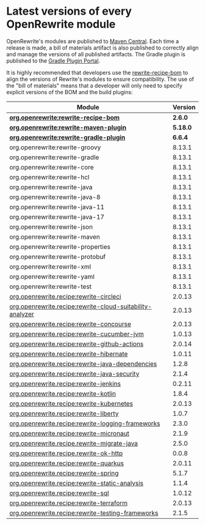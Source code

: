 # Latest versions of every OpenRewrite module

OpenRewrite's modules are published to [Maven Central](https://search.maven.org/search?q=org.openrewrite). Each time a release is made, a bill of materials artifact is also published to correctly align and manage the versions of all published artifacts. The Gradle plugin is published to the [Gradle Plugin Portal](https://plugins.gradle.org/plugin/org.openrewrite.rewrite).

It is highly recommended that developers use the [rewrite-recipe-bom](https://github.com/openrewrite/rewrite-recipe-bom) to align the versions of Rewrite's modules to ensure compatibility. The use of the "bill of materials" means that a developer will only need to specify explicit versions of the BOM and the build plugins:

| Module                                                                                                                          | Version   |
| --------------------------------------------------------------------------------------------------------------------------------| ----------|
| [**org.openrewrite:rewrite-recipe-bom**](https://github.com/openrewrite/rewrite-recipe-bom)                                     | **2.6.0** |
| [**org.openrewrite:rewrite-maven-plugin**](https://github.com/openrewrite/rewrite-maven-plugin)                                 | **5.18.0** |
| [**org.openrewrite:rewrite-gradle-plugin**](https://github.com/openrewrite/rewrite-gradle-plugin)                               | **6.6.4** |
| org.openrewrite:rewrite-groovy                                                                                                  | 8.13.1    |
| org.openrewrite:rewrite-gradle                                                                                                  | 8.13.1    |
| org.openrewrite:rewrite-core                                                                                                    | 8.13.1    |
| org.openrewrite:rewrite-hcl                                                                                                     | 8.13.1    |
| org.openrewrite:rewrite-java                                                                                                    | 8.13.1    |
| org.openrewrite:rewrite-java-8                                                                                                  | 8.13.1    |
| org.openrewrite:rewrite-java-11                                                                                                 | 8.13.1    |
| org.openrewrite:rewrite-java-17                                                                                                 | 8.13.1    |
| org.openrewrite:rewrite-json                                                                                                    | 8.13.1    |
| org.openrewrite:rewrite-maven                                                                                                   | 8.13.1    |
| org.openrewrite:rewrite-properties                                                                                              | 8.13.1    |
| org.openrewrite:rewrite-protobuf                                                                                                | 8.13.1    |
| org.openrewrite:rewrite-xml                                                                                                     | 8.13.1    |
| org.openrewrite:rewrite-yaml                                                                                                    | 8.13.1    |
| org.openrewrite:rewrite-test                                                                                                    | 8.13.1    |
| [org.openrewrite.recipe:rewrite-circleci](https://github.com/openrewrite/rewrite-circleci)                                      | 2.0.13     |
| [org.openrewrite.recipe:rewrite-cloud-suitability-analyzer](https://github.com/openrewrite/rewrite-cloud-suitability-analyzer)  | 2.0.13    |
| [org.openrewrite.recipe:rewrite-concourse](https://github.com/openrewrite/rewrite-concourse)                                    | 2.0.13     |
| [org.openrewrite.recipe:rewrite-cucumber-jvm](https://github.com/openrewrite/rewrite-cucumber-jvm)                              | 1.0.13    |
| [org.openrewrite.recipe:rewrite-github-actions](https://github.com/openrewrite/rewrite-github-actions)                          | 2.0.14    |
| [org.openrewrite.recipe:rewrite-hibernate](https://github.com/openrewrite/rewrite-hibernate)                                    | 1.0.11     |
| [org.openrewrite.recipe:rewrite-java-dependencies](https://github.com/openrewrite/rewrite-java-dependencies)                    | 1.2.8     |
| [org.openrewrite.recipe:rewrite-java-security](https://github.com/openrewrite/rewrite-java-security)                            | 2.1.4     |
| [org.openrewrite.recipe:rewrite-jenkins](https://github.com/openrewrite/rewrite-jenkins)                                        | 0.2.11     |
| [org.openrewrite.recipe:rewrite-kotlin](https://github.com/openrewrite/rewrite-kotlin)                                          | 1.8.4     |
| [org.openrewrite.recipe:rewrite-kubernetes](https://github.com/openrewrite/rewrite-kubernetes)                                  | 2.0.13     |
| [org.openrewrite.recipe:rewrite-liberty](https://github.com/openrewrite/rewrite-liberty)                                        | 1.0.7     |
| [org.openrewrite.recipe:rewrite-logging-frameworks](https://github.com/openrewrite/rewrite-logging-frameworks)                  | 2.3.0     | <!--Update-->
| [org.openrewrite.recipe:rewrite-micronaut](https://github.com/openrewrite/rewrite-micronaut)                                    | 2.1.9     | <!--Update-->
| [org.openrewrite.recipe.rewrite-migrate-java](https://github.com/openrewrite/rewrite-migrate-java)                              | 2.5.0     | <!--Update-->
| [org.openrewrite.recipe.rewrite-ok-http](https://github.com/openrewrite/rewrite-okhttp)                                         | 0.0.8     |
| [org.openrewrite.recipe:rewrite-quarkus](https://github.com/openrewrite/rewrite-quarkus)                                        | 2.0.11     | <!--Update-->
| [org.openrewrite.recipe:rewrite-spring](https://github.com/openrewrite/rewrite-spring)                                          | 5.1.7     | <!--Update-->
| [org.openrewrite.recipe:rewrite-static-analysis](https://github.com/openrewrite/rewrite-static-analysis)                        | 1.1.4     | <!--Update-->
| [org.openrewrite.recipe:rewrite-sql](https://github.com/openrewrite/rewrite-sql)                                                | 1.0.12     |
| [org.openrewrite.recipe:rewrite-terraform](https://github.com/openrewrite/rewrite-terraform)                                    | 2.0.13     |
| [org.openrewrite.recipe:rewrite-testing-frameworks](https://github.com/openrewrite/rewrite-testing-frameworks)                  | 2.1.5     | <!--Update-->
